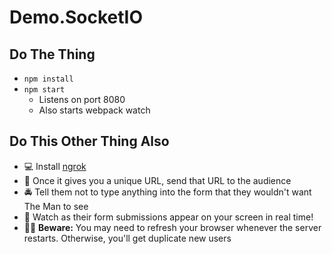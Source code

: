 # Demo.SocketIO

## Do The Thing

- `npm install`
- `npm start`
  - Listens on port 8080
  - Also starts webpack watch

## Do This Other Thing Also

- 💻  Install [ngrok](https://ngrok.com/download)
- 🔗  Once it gives you a unique URL, send that URL to the audience
- 🚔  Tell them not to type anything into the form that they wouldn't want The Man to see
- 🤯  Watch as their form submissions appear on your screen in real time!
- 🤷‍♀️  **Beware:** You may need to refresh your browser whenever the server restarts. Otherwise, you'll get duplicate new users
